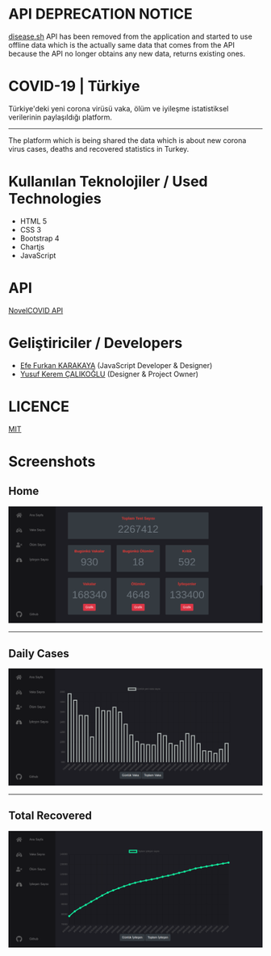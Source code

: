 # API DEPRECATION NOTICE

<a href="https://github.com/disease-sh/API">disease.sh</a> API has been removed from the application and started to use offline data which is the actually same data that comes from the API because the API no longer obtains any new data, returns existing ones.

# COVID-19 | Türkiye

Türkiye'deki yeni corona virüsü vaka, ölüm ve iyileşme istatistiksel verilerinin paylaşıldığı platform.

<hr>
The platform which is being shared the data which is about new corona virus cases, deaths and recovered statistics in Turkey.

# Kullanılan Teknolojiler / Used Technologies

- HTML 5
- CSS 3
- Bootstrap 4
- Chartjs
- JavaScript

# API

<a href="https://github.com/NovelCOVID/API">NovelCOVID API</a>

# Geliştiriciler / Developers

- <a href="https://github.com/efefurkankarakaya">Efe Furkan KARAKAYA</a> (JavaScript Developer & Designer)
- <a href="https://github.com/yusufkerem">Yusuf Kerem ÇALIKOĞLU</a> (Designer & Project Owner)

# LICENCE

<a href="LICENSE">MIT</a>

# Screenshots

## Home

<img src="doc/images/home.png">

<hr>

## Daily Cases

<img src="doc/images/daily-case.png">

<hr>

## Total Recovered

<img src="doc/images/total-recovered.png">
